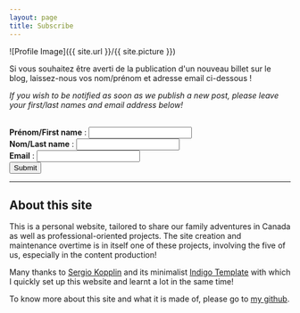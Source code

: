 ```yaml
---
layout: page
title: Subscribe
---
```

![Profile Image]({{ site.url }}/{{ site.picture }})
<br>
<p>Si vous souhaitez être averti de la publication d'un nouveau billet sur le blog, laissez-nous vos nom/prénom et adresse email ci-dessous !</p>
<p><i> If you wish to be notified as soon as we publish a new post, please leave your first/last names and email address below!</i></p>
<br>
<form method="post" action="">
  <b>Prénom/First name</b> : <input type="text" size="20" name="first_name">
  <br>
  <b>Nom/Last name</b> : <input type="text" size="20" name="last_name">
  <br>
  <b>Email</b> : <input type="email" size="20" name="email">
  <br>
  <input type="submit" value="Submit">
</form>

<?php
  require /controller.php;
?>

---
<h2>About this site</h2>
<p>This is a personal website, tailored to share our family adventures in Canada as well as professional-oriented projects. The site creation and maintenance overtime is in itself one of these projects, involving the five of us, especially in the content production!</p>

<p>Many thanks to <a href="https://github.com/sergiokopplin/">Sergio Kopplin</a> and its minimalist <a href="https://github.com/sergiokopplin/indigo">Indigo Template</a> with which I quickly set up this website and learnt a lot in the same time!

To know more about this site and what it is made of, please go to <a href="https://github.com/flelain">my github</a>.
